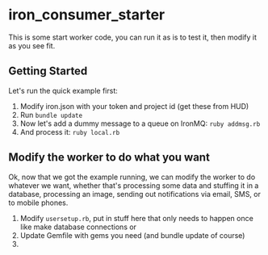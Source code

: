 iron_consumer_starter
=====================

This is some start worker code, you can run it as is to test it, then modify it as you see fit.

## Getting Started

Let's run the quick example first:

1. Modify iron.json with your token and project id (get these from HUD)
1. Run `bundle update`
1. Now let's add a dummy message to a queue on IronMQ: `ruby addmsg.rb`
1. And process it: `ruby local.rb`

## Modify the worker to do what you want

Ok, now that we got the example running, we can modify the worker to do whatever we want, whether that's
processing some data and stuffing it in a database, processing an image, sending out notifications via email, SMS,
or to mobile phones.

1. Modify `usersetup.rb`, put in stuff here that only needs to happen once like make database connections or
1. Update Gemfile with gems you need (and bundle update of course)
1.